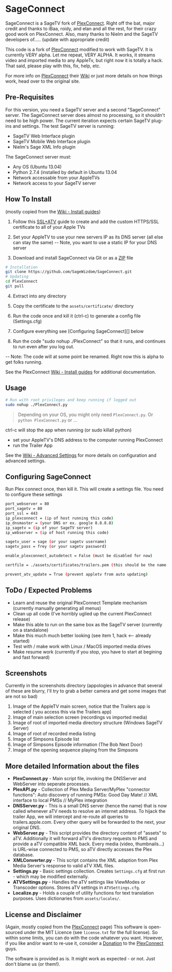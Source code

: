 # SageConnect

SageConnect is a SageTV fork of [PlexConnect][].  Right off the bat, major credit and thanks to iBaa, roidy, and elan and all the rest, for their crazy good work on PlexConnect.  Also, many thanks to Nielm and the SageTV developers of..... (update with appropriate credit)

This code is a fork of [PlexConnect][] modified to work with SageTV.  It is currently VERY alpha. Let me repeat, VERY ALPHA.  It works, it streams video and imported media to any AppleTv, but right now it is totally a hack.  That said, please play with this, fix, help, etc.

For more info on [PlexConnect][] their [Wiki][] or just more details on how things work, head over to the original site.


## Pre-Requisites

For this version, you need a SageTV server and a second "SageConnect" server.  The SageConnect server does almost no processing, so it shouldn't need to be high power.  The current iteration expects certain SageTV plug-ins and settings.  The test SageTV server is running:
* SageTV Web Interface plugin
* SageTV Mobile Web Interface plugin
* Nielm's Sage XML Info plugin

The SageConnect server must:
* Any OS (Ubuntu 13.04)
* Python 2.7.4 (installed by default in Ubuntu 13.04
* Network accessable from your AppleTVs
* Network access to your SageTV server


## How To Install

(mostly copied from the [Wiki - Install guides][])

1. Follow this [SSL+ATV][] guide to create and add the custom HTTPS/SSL certificate to all of your Apple TVs

2. Set your AppleTV to use your new servers IP as its DNS server (all else can stay the same)
-- Note, you want to use a static IP for your DNS server

3. Download and install SageConnect via Git or as a [ZIP][] file
```sh
# Installation
git clone https://github.com/SageWizdom/SageConnect.git
# Updating
cd PlexConnect
git pull
```

4. Extract into any directory

5. Copy the certificate to the ```assets/certificate/``` directory

6. Run the code once and kill it (ctrl-c) to generate a config file (Settings.cfg)

7. Configure everything see [Configuring SageConnect][] below

8. Run the code "sudo nohup ./PlexConnect" so that it runs, and continues to run even after you log out.

-- Note: The code will at some point be renamed. Right now this is alpha to get folks running.


See the PlexConnect [Wiki - Install guides][] for additional documentation.


## Usage

```sh
# Run with root privileges and keep running if logged out
sudo nohup ./PlexConnect.py
```
> Depending on your OS, you might only need ```PlexConnect.py```. Or ```python PlexConnect.py``` or ...

ctrl-c will stop the app when running (or sudo killall python)

- set your AppleTV's DNS address to the computer running PlexConnect
- run the Trailer App

See the [Wiki - Advanced Settings][] for more details on configuration and advanced settings.


## Configuring SageConnect
Run Plex connect once, then kill it.  This will create a settings file.  You need to configure these settings
```sh
port_webserver = 80
port_sagetv = 80
port_ssl = 443
ip_plexconnect = (ip of host running this code)
ip_dnsmaster = (your DNS or ex. google 8.8.8.8)
ip_sagetv = (ip of your SageTV server)
ip_webserver = (ip of host running this code)

sagetv_user = sage (or your sagetv username)
sagetv_pass = frey (or your sagetv password)

enable_plexconnect_autodetect = False (must be disabled for now)

certfile = ./assets/certificates/trailers.pem (this should be the name of your cert file)

prevent_atv_update = True (prevent appletv from auto updating)
```

## ToDo / Expected Problems

* Learn and reuse the original PlexConnect Template mechanism (currently manually generating all menus)
* Clean up all code (I've horribly uglied up the current PlexConnect release)
* Make this able to run on the same box as the SageTV server (currently on a standalone)
* Make this much much better looking (see item 1, hack <-- already started)
* Test with / make work with Linux / MacOS imported media drives
* Make resume work (currently if you stop, you have to start at begining and fast forward)

## Screenshots
Currently in the screenshots directory (appologies in advance that several of these are blurry, I'll try to grab a better camera and get some images that are not so bad)
1. Image of the AppleTV main screen, notice that the Trailers app is selected ( you access this via the Trailers app)
2. Image of main selection screen (recordings vs imported media)
3. Image of root of imported media directory structure (Windows SageTV Server)
4. Image of root of recorded media listing
5. Image of Simpsons Episode list
6. Image of Simpsons Episode information (The Bob Next Door)
7. Image of the opening sequence playing from the Simpsons


## More detailed Information about the files

* __PlexConnect.py__ - 
Main script file, invoking the DNSServer and WebServer into seperate processes.
* __PlexAPI.py__ - 
Collection of Plex Media Server/MyPlex "connector functions": Auto discovery of running PMSs: Good Day Mate! // XML interface to local PMSs // MyPlex integration
* __DNSServer.py__ - 
This is a small DNS server (hence the name) that is now called whenever aTV needs to resolve an internet address. To hijack the trailer App, we will intercept and re-route all queries to trailers.apple.com. Every other query will be forwarded to the next, your original DNS.
* __WebServer.py__ - 
This script provides the directory content of "assets" to aTV. Additionally it will forward aTV's directory requests to PMS and provide a aTV compatible XML back.
Every media (video, thumbnails...) is URL-wise connected to PMS, so aTV directly accesses the Plex database.
* __XMLConverter.py__ - 
This script contains the XML adaption from Plex Media Server's response to valid aTV XML files.
* __Settings.py__ - 
Basic settings collection. Creates ```Settings.cfg``` at first run - which may be modified externally.
* __ATVSettings.py__ - 
Handles the aTV settings like ViewModes or Transcoder options. Stores aTV settings in ```ATVSettings.cfg```.
* __Localize.py__ -
Holds a couple of utility functions for text translation purposes. Uses dictionaries from ```assets/locales/```.




## License and Disclaimer
(Again, mostly copied from the [PlexConnect][] page)
This software is open-sourced under the MIT Licence (see ```license.txt``` for the full license).
So within some limits, you can do with the code whatever you want. However, if you like and/or want to re-use it, consider a [Donation][] to the [PlexConnect][] guys.

The software is provided as is. It might work as expected - or not. Just don't blame us (or them!).


[SSL+ATV]: http://langui.sh/2013/08/27/appletv-ssl-plexconnect/
[PlexConnect]: https://github.com/iBaa/PlexConnect
[ATVBrowser]: https://github.com/finkdiff/ATVBrowser-script/tree/atvxml
[Plex Forum thread]: http://forums.plexapp.com/index.php/topic/57831-plex-atv-think-different
[ZIP]: https://github.com/SageWizdom/SageConnect/archive/master.zip
[Wiki]: https://github.com/iBaa/PlexConnect/wiki
[Wiki - Install guides]: https://github.com/iBaa/PlexConnect/wiki/Install-guides
[Wiki - Advanced Settings]: https://github.com/iBaa/PlexConnect/wiki/Settings-for-advanced-use-and-troubleshooting
[Donation]: http://forums.plexapp.com/index.php/topic/80675-donations-donations/

